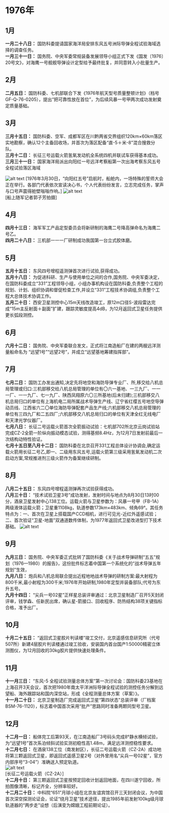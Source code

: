# 1976年
## 1月
**一月二十八日：** 国防科委提请国家海洋局安排东风五号洲际导弹全程试验海域选择的调查任务。  
**一月三十一日：** 国务院、中央军委常规装备发展领导小组正式下发《国发〔1976〕20号文》，对海鹰一号舰舰导弹设计定型给予最终批复，并同意转入小批量生产。
## 2月
**二月五日：** 国防科委、七机部联合下发《1976年航天型号质量整顿计划》（档号GF-Q-76-0205），提出“把可靠性放在首位”，为后续风暴一号甲两次成功发射奠定质量基础。
## 3月
**三月十五日：** 国防科委、空军、成都军区在川黔两省交界组织120km×60km落区实地勘察，确认12个主备回收场，并首次为落区配备“直-5＋米-8”混合搜救分队。  
**三月十二日：** 长征三号运载火箭氢氧发动机全系统四机并联试车获得基本成功。  
**三月三十一日：** 国家海洋局派出向阳红一号远洋考察船第一次出海考察东风五号全程试验落区海域  

![alt text](image-1.png)
[1976年3月30日，“向阳红五号”启航时，船舱内，一场特殊的誓师大会正在举行。各部门代表依次宣读决心书，个人代表纷纷发言，立志完成任务，掌声与口号声震得舱壁嗡嗡作响。]
![alt text](image-2.png)  
[船上随军记者郭子芳拍摄]
## 4月
**四月十三日：** 海军军工产品定型委员会将新研制的海鹰二号降高弹命名为海鹰二号乙。  
**四月二十八日：** 三机部一一一厂研制成功我国第一台立式胶体磨。
## 5月
**五月十五日：** 东风四号增程遥测弹首次进行试验,获得成功。  
**五月十八日：** 为促进科研、生产与使用单位之间的合作,国务院、中央军委决定，在国防科委成立“331”工程领导小组，小组办事机构设在国防科委,负责整个工程的规划、计划、组织协调和督促检查工作,并设立“331”工程技术协调组,负责整个工程大总体技术协调工作。  
**五月二十日：** 西安卫星测控中心15m天线改造竣工，原12m口径S-波段雷达完成“15m主反射面＋副面”扩建，跟踪灵敏度提高4dB，为12月返回式卫星任务提供更长弧段测控。
## 6月
**六月十二日：** 国务院、中央军委联合发文，正式将江南造船厂在建的两艘远洋测量船命名为 “远望1号”“远望2号”，并成立“远望基地筹建指挥部”。
## 7月
**七月二日：** 国防工办发出通知,决定先将地空和海防导弹专业厂、所,移交给八机总局管理或归口:三机部移交给八机总局管理的单位有〇六一基地、一三九厂、一一一厂、一一九厂、七一九厂、陕西凤翔原六〇三所基地(后未归建);三机部移交八机总局归口的单位有上海机电二局所属战术导弹生产线、辽宁省红缨五号地空导弹动员线、江西省六二〇单位海防导弹配套产品生产线;六机部移交八机总局管理的单位有三四九厂和二五四厂;六机部移交八机总局归口的单位有天津全红无线电厂和天津光学仪器厂。  
**七月八日：** 长征二号运载火箭首次全箭振动试验：七机部702所北京云岗试验站完成CZ-2全箭一阶纵向振动模态试验，测得基频8.4Hz，为12月7日发射前最后一次结构动特性验证。  
**七月十五日至八月十二日：** 国防科委在北京召开331工程总体设计协调会,确定运载火箭用长征二号乙,即一、二级用东风五号,运载火箭第三级采用氢氧发动机二次启动方案,常规推进剂三级火箭作为备案继续研制。
## 8月
**八月二十五日：** 东风四号增程遥测弹再次试验获得成功。  
**八月三十日：** “技术试验卫星3号”成功发射，发射时间与地点为8月30日13时00分，酒泉卫星发射中心138工位。运载火箭与卫星参数为：风暴一号甲（FB-1A）两级液体运载火箭；卫星重1108kg，轨道参数173km×483km、倾角69°。其任务特点为：一、首次在卫星上搭载国产CCD相机，进行可见光-近红外遥感试验；二、首次验证“卫星-地面”双通道数传体制，为1977年返回式卫星改进型打下技术基础。
![alt text](“技术试验卫星3号”成功发射.jpg)
## 9月
**九月三日：** 国务院、中央军委正式批转了国防科委《关于战术导弹研制“五五”规划（1976—1980）的报告》，这份批件标志着中国第一个系统化的“战术导弹五年规划”生效，  
**九月八日：** 炮兵和八机总局联合提出近程地地战术导弹的研制方案:最大射程为800千米,最小射程为300千米;1976年开始研制,1980年定型并装备部队;代号为东升五号。  
**九月十四日：** “尖兵一号02星”正样星总装评审通过：北京卫星制造厂召开5天封闭评审，钱学森、任新民出席，确认星-箭接口、回收程序、防热结构38项关键指标合格，准予出厂。
## 10月
**十月二十五日：** “返回式卫星胶片判读楼”竣工交付，北京遥感信息研究所（代号507所）新建4层胶片判读楼通过竣工验收，安装国内首台国产1:50000精密立体测图仪，为12月回收的30kg胶片提供快速处理条件。
## 11月
**十一月三日：** “东风-5 全程试验测量总体方案”第一次讨论会：国防科委23基地在上海召开3天会议，首次把1980年南太平洋洲际导弹全程试验的测控任务分解到远望船、海外跟踪站和国内深空站，形成《全程测量总体方案（草案）》。  
**十一月二十日：** 北京卫星制造厂完成返回式卫星“第四状态”总装评审（厂档案 BSM-76-1120），标志着中国首次采用“批产”思路同时准备两颗同型号卫星。
## 12月
**十二月一日：** 船体完工后第93天，在江南造船厂3号码头完成8°静水横倾试验，为“远望1号”首次系泊倾斜试验实测初稳性高1.48m，满足远洋测控稳性要求。  
**十二月七日：** 在酒泉138工位（南发射区），长征二号运载火箭（CZ-2A）成功地将第三颗返回式卫星，即返回式遥感卫星2号（对外曾用名“尖兵一号02星”，官方内部序号“3-04”）准确送入预定轨道。  
![alt text](image.png)  
[长征二号运载火箭（CZ-2A）]  
**十二月十日：** 第三颗返回式卫星按预定回收计划返回地面，在四川遂宁回收，所拍图像清晰，标记齐全，分辨率较好。  
**十二月二十日：** 中科院“651”月球小组在北京友谊宾馆召开三天封闭会议，为中国首次深空探测论证会，论证“绕月卫星”技术途径，提出1985年前发射100kg级月球轨道器的“两步走”设想（后演变为嫦娥工程前期论证）。
